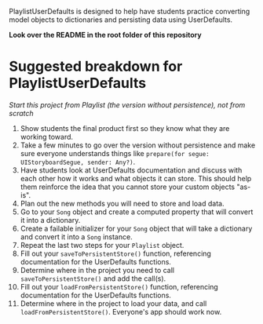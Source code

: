 PlaylistUserDefaults is designed to help have students practice converting model objects to dictionaries and persisting data using UserDefaults.

**Look over the README in the root folder of this repository**

# Suggested breakdown for PlaylistUserDefaults

*Start this project from Playlist (the version without persistence), not from scratch*

1. Show students the final product first so they know what they are working toward.
1. Take a few minutes to go over the version without persistence and make sure everyone understands things like `prepare(for segue: UIStoryboardSegue, sender: Any?)`.
2. Have students look at UserDefaults documentation and discuss with each other how it works and what objects it can store. This should help them reinforce the idea that you cannot store your custom objects "as-is".
4. Plan out the new methods you will need to store and load data.
3. Go to your `Song` object and create a computed property that will convert it into a dictionary.
4. Create a failable initializer for your `Song` object that will take a dictionary and convert it into a `Song` instance.
5. Repeat the last two steps for your `Playlist` object.
6. Fill out your `saveToPersistentStore()` function, referencing documentation for the UserDefaults functions.
7. Determine where in the project you need to call `saveToPersistentStore()` and add the call(s).
8. Fill out your `loadFromPersistentStore()` function, referencing documentation for the UserDefaults functions.
9. Determine where in the project to load your data, and call `loadFromPersistentStore()`. Everyone's app should work now.
